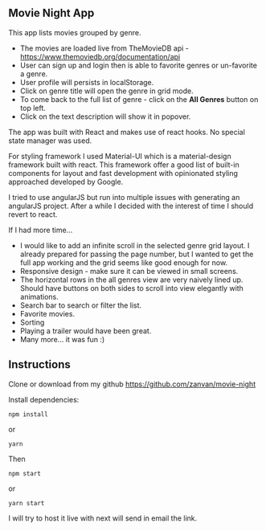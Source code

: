 ## Movie Night App

This app lists movies grouped by genre.

- The movies are loaded live from TheMovieDB api - https://www.themoviedb.org/documentation/api
- User can sign up and login then is able to favorite genres or un-favorite a genre.
- User profile will persists in localStorage.
- Click on genre title will open the genre in grid mode.
- To come back to the full list of genre - click on the **All Genres** button on top left.
- Click on the text description will show it in popover.

The app was built with React and makes use of react hooks.
No special state manager was used.

For styling framework I used Material-UI which is a material-design framework built with react.
This framework offer a good list of built-in components for layout and fast development with opinionated styling approached developed by Google.

I tried to use angularJS but run into multiple issues with generating an angularJS project. After a while I decided with the interest of time I should revert to react.

If I had more time... 
- I would like to add an infinite scroll in the selected genre grid layout. I already prepared for passing the page number, but I wanted to get the full app working and the grid seems like good enough for now.
- Responsive design - make sure it can be viewed in small screens.
- The horizontal rows in the all genres view are very naively lined up. Should have buttons on both sides to scroll into view elegantly with animations.
- Search bar to search or filter the list.
- Favorite movies.
- Sorting
- Playing a trailer would have been great.
- Many more... it was fun :)

## Instructions

Clone or download from my github https://github.com/zanvan/movie-night

Install dependencies:
```
npm install
```
or
```
yarn
```

Then 
```
npm start
```
or
```
yarn start
```

I will try to host it live with next will send in email the link.